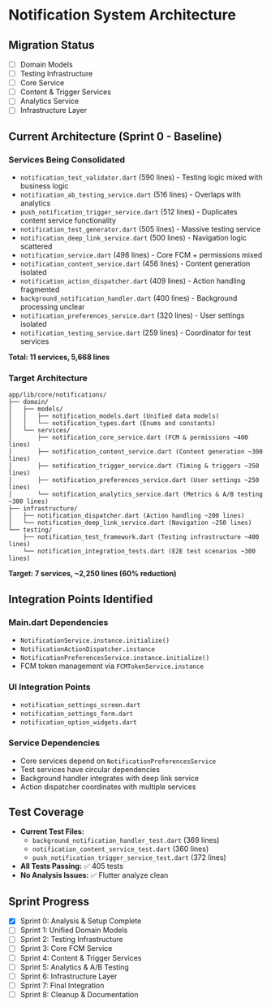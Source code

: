 # Notification System Architecture

## Migration Status
- [ ] Domain Models
- [ ] Testing Infrastructure  
- [ ] Core Service
- [ ] Content & Trigger Services
- [ ] Analytics Service
- [ ] Infrastructure Layer

## Current Architecture (Sprint 0 - Baseline)

### Services Being Consolidated
- `notification_test_validator.dart` (590 lines) - Testing logic mixed with business logic
- `notification_ab_testing_service.dart` (516 lines) - Overlaps with analytics
- `push_notification_trigger_service.dart` (512 lines) - Duplicates content service functionality
- `notification_test_generator.dart` (505 lines) - Massive testing service
- `notification_deep_link_service.dart` (500 lines) - Navigation logic scattered
- `notification_service.dart` (498 lines) - Core FCM + permissions mixed
- `notification_content_service.dart` (456 lines) - Content generation isolated
- `notification_action_dispatcher.dart` (409 lines) - Action handling fragmented
- `background_notification_handler.dart` (400 lines) - Background processing unclear
- `notification_preferences_service.dart` (320 lines) - User settings isolated
- `notification_testing_service.dart` (259 lines) - Coordinator for test services

**Total: 11 services, 5,668 lines**

### Target Architecture
```
app/lib/core/notifications/
├── domain/
│   ├── models/
│   │   ├── notification_models.dart (Unified data models)
│   │   └── notification_types.dart (Enums and constants)
│   └── services/
│       ├── notification_core_service.dart (FCM & permissions ~400 lines)
│       ├── notification_content_service.dart (Content generation ~300 lines)
│       ├── notification_trigger_service.dart (Timing & triggers ~350 lines)
│       ├── notification_preferences_service.dart (User settings ~250 lines)
│       └── notification_analytics_service.dart (Metrics & A/B testing ~300 lines)
├── infrastructure/
│   ├── notification_dispatcher.dart (Action handling ~200 lines)
│   └── notification_deep_link_service.dart (Navigation ~250 lines)
└── testing/
    ├── notification_test_framework.dart (Testing infrastructure ~400 lines)
    └── notification_integration_tests.dart (E2E test scenarios ~300 lines)
```

**Target: 7 services, ~2,250 lines (60% reduction)**

## Integration Points Identified

### Main.dart Dependencies
- `NotificationService.instance.initialize()`
- `NotificationActionDispatcher.instance`
- `NotificationPreferencesService.instance.initialize()`
- FCM token management via `FCMTokenService.instance`

### UI Integration Points
- `notification_settings_screen.dart`
- `notification_settings_form.dart`
- `notification_option_widgets.dart`

### Service Dependencies
- Core services depend on `NotificationPreferencesService`
- Test services have circular dependencies
- Background handler integrates with deep link service
- Action dispatcher coordinates with multiple services

## Test Coverage
- **Current Test Files:**
  - `background_notification_handler_test.dart` (369 lines)
  - `notification_content_service_test.dart` (360 lines)
  - `push_notification_trigger_service_test.dart` (372 lines)
- **All Tests Passing:** ✅ 405 tests
- **No Analysis Issues:** ✅ Flutter analyze clean

## Sprint Progress
- [x] Sprint 0: Analysis & Setup Complete
- [ ] Sprint 1: Unified Domain Models
- [ ] Sprint 2: Testing Infrastructure
- [ ] Sprint 3: Core FCM Service
- [ ] Sprint 4: Content & Trigger Services
- [ ] Sprint 5: Analytics & A/B Testing
- [ ] Sprint 6: Infrastructure Layer
- [ ] Sprint 7: Final Integration
- [ ] Sprint 8: Cleanup & Documentation 